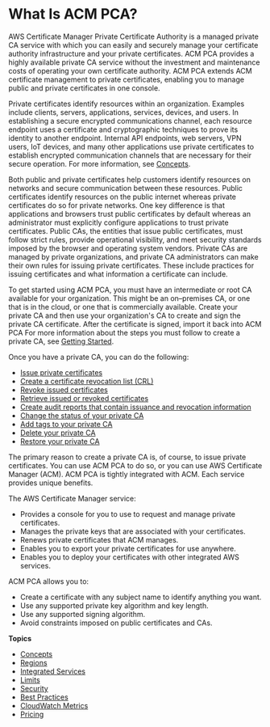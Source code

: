 # What Is ACM PCA?<a name="PcaWelcome"></a>

AWS Certificate Manager Private Certificate Authority is a managed private CA service with which you can easily and securely manage your certificate authority infrastructure and your private certificates\. ACM PCA provides a highly available private CA service without the investment and maintenance costs of operating your own certificate authority\. ACM PCA extends ACM certificate management to private certificates, enabling you to manage public and private certificates in one console\. 

Private certificates identify resources within an organization\. Examples include clients, servers, applications, services, devices, and users\. In establishing a secure encrypted communications channel, each resource endpoint uses a certificate and cryptographic techniques to prove its identity to another endpoint\. Internal API endpoints, web servers, VPN users, IoT devices, and many other applications use private certificates to establish encrypted communication channels that are necessary for their secure operation\. For more information, see [Concepts](PcaConcepts.md)\. 

Both public and private certificates help customers identify resources on networks and secure communication between these resources\. Public certificates identify resources on the public internet whereas private certificates do so for private networks\. One key difference is that applications and browsers trust public certificates by default whereas an administrator must explicitly configure applications to trust private certificates\. Public CAs, the entities that issue public certificates, must follow strict rules, provide operational visibility, and meet security standards imposed by the browser and operating system vendors\. Private CAs are managed by private organizations, and private CA administrators can make their own rules for issuing private certificates\. These include practices for issuing certificates and what information a certificate can include\. 

To get started using ACM PCA, you must have an intermediate or root CA available for your organization\. This might be an on–premises CA, or one that is in the cloud, or one that is commercially available\. Create your private CA and then use your organization's CA to create and sign the private CA certificate\. After the certificate is signed, import it back into ACM PCA For more information about the steps you must follow to create a private CA, see [Getting Started](PcaGetStarted.md)\. 

Once you have a private CA, you can do the following:
+ [Issue private certificates](PcaIssueCert.md)
+ [Create a certificate revocation list \(CRL\)](PcaUsingCrl.md)
+ [Revoke issued certificates](PcaRevokeCert.md)
+ [Retrieve issued or revoked certificates](PcaGetCert.md)
+ [Create audit reports that contain issuance and revocation information](PcaAuditReport.md)
+ [Change the status of your private CA](PCAUpdateCA.md)
+ [Add tags to your private CA](PcaCaTagging.md)
+ [Delete your private CA](PCADeleteCA.md)
+ [Restore your private CA](PCARestoreCA.md)

The primary reason to create a private CA is, of course, to issue private certificates\. You can use ACM PCA to do so, or you can use AWS Certificate Manager \(ACM\)\. ACM PCA is tightly integrated with ACM\. Each service provides unique benefits\. 

The AWS Certificate Manager service:
+ Provides a console for you to use to request and manage private certificates\.
+ Manages the private keys that are associated with your certificates\.
+ Renews private certificates that ACM manages\.
+ Enables you to export your private certificates for use anywhere\.
+ Enables you to deploy your certificates with other integrated AWS services\.

ACM PCA allows you to:
+ Create a certificate with any subject name to identify anything you want\.
+ Use any supported private key algorithm and key length\.
+ Use any supported signing algorithm\.
+ Avoid constraints imposed on public certificates and CAs\.

**Topics**
+ [Concepts](PcaConcepts.md)
+ [Regions](PcaRegions.md)
+ [Integrated Services](PcaIntegratedServices.md)
+ [Limits](PcaLimits.md)
+ [Security](PcaSecurity.md)
+ [Best Practices](PcaBestPractices.md)
+ [CloudWatch Metrics](PcaCloudWatch.md)
+ [Pricing](PcaPricing.md)